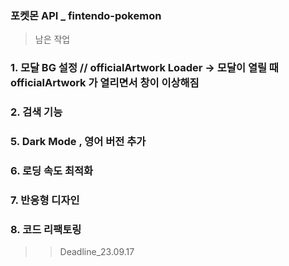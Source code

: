 ### 포켓몬 API _ fintendo-pokemon

>남은 작업

### 1. 모달 BG 설정 // officialArtwork Loader -> 모달이 열릴 때 officialArtwork 가 열리면서 창이 이상해짐
### 2. 검색 기능  
### 5. Dark Mode , 영어 버전 추가
### 6. 로딩 속도 최적화
### 7. 반응형 디자인
### 8. 코드 리팩토링 

>> Deadline_23.09.17